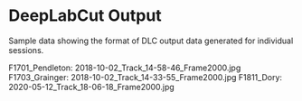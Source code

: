 # DeepLabCut Output

Sample data showing the format of DLC output data generated for individual sessions.

F1701_Pendleton: 2018-10-02_Track_14-58-46_Frame2000.jpg
F1703_Grainger: 2018-10-02_Track_14-33-55_Frame2000.jpg
F1811_Dory: 2020-05-12_Track_18-06-18_Frame2000.jpg